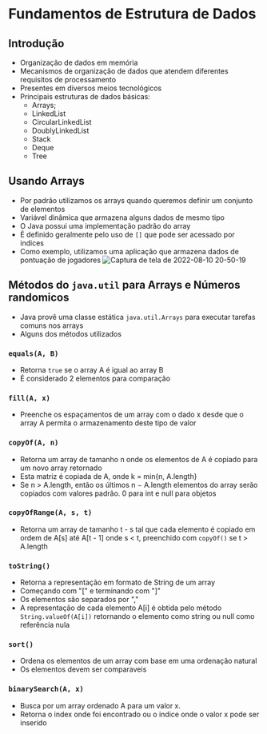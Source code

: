 # Fundamentos de Estrutura de Dados

## Introdução

- Organização de dados em memória
- Mecanismos de organização de dados que atendem diferentes requisitos de processamento
- Presentes em diversos meios tecnológicos
- Principais estruturas de dados básicas:
  - Arrays;
  - LinkedList
  - CircularLinkedList
  - DoublyLinkedList
  - Stack
  - Deque
  - Tree

## Usando Arrays

- Por padrão utilizamos os arrays quando queremos definir um conjunto de elementos
- Variável dinâmica que armazena alguns dados de mesmo tipo
- O Java possui uma implementação padrão do array
- É definido geralmente pelo uso de `[]`  que pode ser acessado por indices
- Como exemplo, utilizamos uma aplicação que armazena dados de pontuação de jogadores
![Captura de tela de 2022-08-10 20-50-19](https://user-images.githubusercontent.com/43495376/184044967-9c62c3c8-fad3-43e0-8082-4aa5ff806f43.png)

## Métodos do `java.util` para Arrays e Números randomicos

- Java provê uma classe estática `java.util.Arrays` para executar tarefas comuns nos arrays
- Alguns dos métodos utilizados

### `equals(A, B)`

- Retorna `true` se o array A é igual ao array B
- É considerado 2 elementos para comparação

### `fill(A, x)`

- Preenche os espaçamentos de um array com o dado x desde que o array A permita o armazenamento deste tipo de valor

### `copyOf(A, n)`

- Retorna um array de tamanho n onde os elementos de A é copiado para um novo array retornado
- Esta matriz é copiada de A, onde k = min{n, A.length}
- Se n > A.length, então os últimos n − A.length elementos do array serão copiados com valores padrão. 0 para int e null para objetos

### `copyOfRange(A, s, t)`

- Retorna um array de tamanho t - s tal que cada elemento é copiado em ordem de A[s] até A[t - 1] onde s < t, preenchido com `copyOf()` se t > A.length

### `toString()`

- Retorna a representação em formato de String de um array
- Começando com "[" e terminando com "]"
- Os elementos são separados por ","
- A representação de cada elemento A[i] é obtida pelo método `String.valueOf(A[i])` retornando o elemento como string ou null como referência nula

### `sort()`

- Ordena os elementos de um array com base em uma ordenação natural
- Os elementos devem ser comparaveis

### `binarySearch(A, x)`

- Busca por um array ordenado A para um valor x.
- Retorna o index onde foi encontrado ou o indice onde o valor x pode ser inserido
